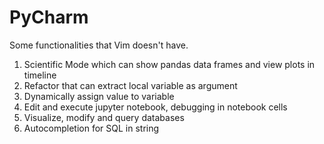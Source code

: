 # PyCharm

Some functionalities that Vim doesn't have.

1. Scientific Mode which can show pandas data frames and view plots in timeline
2. Refactor that can extract local variable as argument
3. Dynamically assign value to variable
4. Edit and execute jupyter notebook, debugging in notebook cells
5. Visualize, modify and query databases
6. Autocompletion for SQL in string
